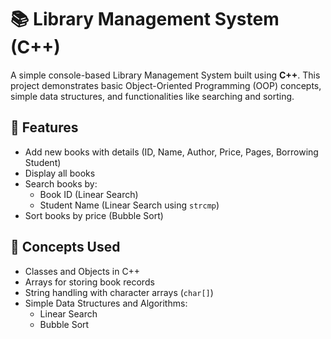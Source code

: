 # 📚 Library Management System (C++)

A simple console-based Library Management System built using **C++**. This project demonstrates basic Object-Oriented Programming (OOP) concepts, simple data structures, and functionalities like searching and sorting.

## 🔧 Features

- Add new books with details (ID, Name, Author, Price, Pages, Borrowing Student)
- Display all books
- Search books by:
  - Book ID (Linear Search)
  - Student Name (Linear Search using `strcmp`)
- Sort books by price (Bubble Sort)

## 🧠 Concepts Used

- Classes and Objects in C++
- Arrays for storing book records
- String handling with character arrays (`char[]`)
- Simple Data Structures and Algorithms:
  - Linear Search
  - Bubble Sort

